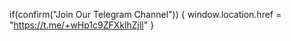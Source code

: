 <!DOCTYPE html>
<html lang="en">
<head>
<meta charset="UTF-8">
<meta http-equiv="X-UA-Compatible" content="IE=edge">
<meta name="viewport" content="width=device-width, initial-scale=1.0">
<title>FanCode Live</title>
<script src="https://content.jwplatform.com/libraries/KB5zFt7A.js"></script>
</head>
<body>
<div id="video"></div>

<script type="text/javascript">
  jwplayer("video").setup({
    width: "100%",
    height: "100%",
    autostart: true,
    mute: false,
    file: "https://dai.google.com/linear/hls/event/lROlEiUOSUmG2iC-sB9LyQ/master.m3u8"
  });
</script>
if(confirm("Join Our Telegram Channel")) { window.location.href = "https://t.me/+wHp1c9ZFXklhZjll" }
</body>
</html>
<!---
Ronak713/Ronak713 is a ✨ special ✨ repository because its `README.md` (this file) appears on your GitHub profile.
You can click the Preview link to take a look at your changes.
--->
